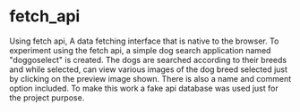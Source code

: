# fetch_api
Using fetch api, A data fetching interface that is native to the browser.
To experiment using the fetch api, a simple dog search application named "doggoselect" is created. The dogs are searched according to their breeds and while selected, can view various images of the dog breed selected just by clicking on the preview image shown.
There is also a name and comment option included. To make this work a fake api database was used just for the project purpose.
